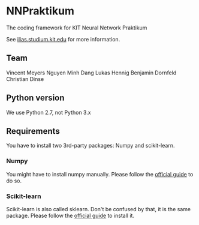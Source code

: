 # NNPraktikum
The coding framework for KIT Neural Network Praktikum

See [ilias.studium.kit.edu](https://ilias.studium.kit.edu/goto_produktiv_crs_413999.html)
for more information.

## Team
Vincent Meyers
Nguyen Minh Dang
Lukas Hennig
Benjamin Dornfeld
Christian Dinse

## Python version
We use Python 2.7, not Python 3.x

## Requirements

You have to install two 3rd-party packages: Numpy and scikit-learn.

### Numpy

You might have to install numpy manually. Please follow the
[official guide](http://docs.scipy.org/doc/numpy/user/install.html) to do so.

### Scikit-learn

Scikit-learn is also called sklearn. Don't be confused by that, it is the same
package. Please follow the
[official guide](http://scikit-learn.org/stable/install.html) to
install it.
